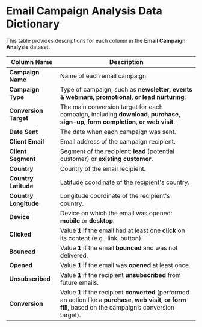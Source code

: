 # Email Campaign Analysis Data Dictionary  

This table provides descriptions for each column in the **Email Campaign Analysis** dataset.  

| **Column Name** | **Description** |
|----------------|----------------|
| **Campaign Name** | Name of each email campaign. |
| **Campaign Type** | Type of campaign, such as **newsletter, events & webinars, promotional, or lead nurturing**. |
| **Conversion Target** | The main conversion target for each campaign, including **download, purchase, sign-up, form completion, or web visit**. |
| **Date Sent** | The date when each campaign was sent. |
| **Client Email** | Email address of the campaign recipient. |
| **Client Segment** | Segment of the recipient: **lead** (potential customer) or **existing customer**. |
| **Country** | Country of the email recipient. |
| **Country Latitude** | Latitude coordinate of the recipient's country. |
| **Country Longitude** | Longitude coordinate of the recipient's country. |
| **Device** | Device on which the email was opened: **mobile** or **desktop**. |
| **Clicked** | Value **1** if the email had at least one **click** on its content (e.g., link, button). |
| **Bounced** | Value **1** if the email **bounced** and was not delivered. |
| **Opened** | Value **1** if the email was **opened** at least once. |
| **Unsubscribed** | Value **1** if the recipient **unsubscribed** from future emails. |
| **Conversion** | Value **1** if the recipient **converted** (performed an action like a **purchase, web visit, or form fill**, based on the campaign’s conversion target). |

